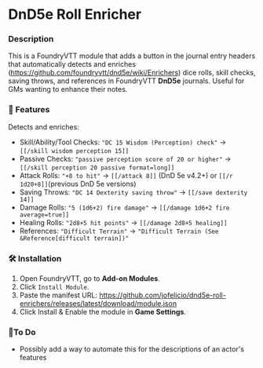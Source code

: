 # DnD5e Roll Enricher

### Description
This is a FoundryVTT module that adds a button in the journal entry headers that automatically detects and enriches (https://github.com/foundryvtt/dnd5e/wiki/Enrichers) dice rolls, skill checks, saving throws, and references in FoundryVTT **DnD5e** journals. Useful for GMs wanting to enhance their notes.

### 🎲 Features
Detects and enriches:
- Skill/Ability/Tool Checks: `"DC 15 Wisdom (Perception) check"` → `[[/skill wisdom perception 15]]`
- Passive Checks: `"passive perception score of 20 or higher"` → `[[/skill perception 20 passive format=long]]`
- Attack Rolls: `"+8 to hit"` → `[[/attack 8]]` (DnD 5e v4.2+) or `[[/r 1d20+8]]`(previous DnD 5e versions)
- Saving Throws: `"DC 14 Dexterity saving throw"` → `[[/save dexterity 14]]`
- Damage Rolls: `"5 (1d6+2) fire damage"` → `[[/damage 1d6+2 fire average=true]]`
- Healing Rolls: `"2d8+5 hit points"` → `[[/damage 2d8+5 healing]]`
- References: `"Difficult Terrain"` → `"Difficult Terrain (See &Reference[difficult terrain])"`

### 🛠️ Installation
1. Open FoundryVTT, go to **Add-on Modules**.
2. Click `Install Module`.
3. Paste the manifest URL:
   https://github.com/jofelicio/dnd5e-roll-enrichers/releases/latest/download/module.json
5. Click Install & Enable the module in **Game Settings**.

### 📝To Do
- Possibly add a way to automate this for the descriptions of an actor's features
